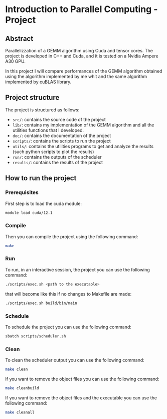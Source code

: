 # Introduction to Parallel Computing - Project
## Abstract
Parallelizzation of a GEMM algorithm using Cuda and tensor cores. The project is developed in C++ and Cuda, and it is tested on a Nvidia Ampere A30 GPU. 

In this project I will compare performances of the GEMM algorithm obtained using the algorithm implemented by me whit and the same algorithm implemented by cuBLAS library. 

## Project structure
The project is structured as follows:
- `src/`: contains the source code of the project
- `lib/`: contains my implementation of the GEMM algorithm and all the utilities functions that I developed.
- `doc/`: contains the documentation of the project 
- `scripts/`: contains the scripts to run the project
- `utils/`: contains the utilities programs to get and analyze the results (such python scripts to plot the results)
- `run/`: contains the outputs of the scheduler
- `results/`: contains the results of the project

## How to run the project
### Prerequisites
First step is to load the cuda module:
```bash
module load cuda/12.1
```

### Compile
Then you can compile the project using the following command:
```bash
make
```

### Run
To run, in an interactive session, the project you can use the following command:
```bash
./scripts/exec.sh <path to the executable> 
```
that will become like this if no changes to Makefile are made:
```bash
./scripts/exec.sh build/bin/main
```

### Schedule
To schedule the project you can use the following command:
```bash
sbatch scripts/scheduler.sh
```

### Clean
To clean the scheduler output you can use the following command:
```bash
make clean
```

If you want to remove the object files you can use the following command:
```bash
make cleanbuild
```

If you want to remove the object files and the executable you can use the following command:
```bash
make cleanall
```

